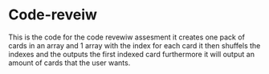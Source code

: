 # Code-reveiw
This is the code for the code revewiw assesment
it creates one pack of cards in an array
and 1 array with the index for each card
it then shuffels the indexes
and the outputs the first indexed card
furthermore it will output an amount of cards that the user wants.
